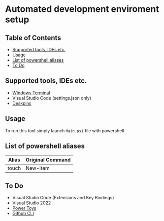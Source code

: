 # Automated development enviroment setup

## Table of Contents
- [Supported tools, IDEs etc.](#supported-tools--ides-etc)
- [Usage](#usage)
- [List of powershell aliases](#list-of-powershell-aliases)
- [To Do](#to-do)

## Supported tools, IDEs etc.
-  [Windows Terminal](https://github.com/microsoft/terminal)
-  Visual Studio Code (settings.json only)
-  [Deskpins ](https://efotinis.neocities.org/deskpins/)
## Usage
To run this tool simply launch `Main.ps1` file with powershell

## List of powershell aliases 
| Alias | Original Command |
|-------|------------------|
| touch | New-Item         |


## To Do
- Visual Studio Code (Extensions and Key Bindings)
- Visual Studio 2022
- [Power Toys](https://docs.microsoft.com/en-us/windows/powertoys/)
- [Github CLI](https://cli.github.com)
